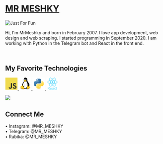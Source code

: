 # <a href="https://github.com/MR-MESHKY"> MR MESHKY </a>
<img align="center" src="https://user-images.githubusercontent.com/121286220/228952124-4a51bfe9-2ac4-43b9-9ca3-76a1f2640437.svg" alt= "Just For Fun">

Hi, I'm MrMeshky and born in February 2007. I love app development, web design and web scraping. I started programming in September 2020. I am working with Python in the Telegram bot and React in the front end.

<!-- <a href="https://t.me/MR_MESHKY"> -->
<!-- 	 Contact Me -->
<!-- 	<img align="left" alt="MR-MESHKY | Telegram" width="32px" src="https://upload.wikimedia.org/wikipedia/commons/thumb/8/83/Telegram_2019_Logo.svg/1200px-Telegram_2019_Logo.svg.png" /> -->
</a>
<br>

## My Favorite Technologies
<a href="https://developer.mozilla.org/en-US/docs/Web/JavaScript" target="_blank" rel="noreferrer"> <img
            src="https://raw.githubusercontent.com/devicons/devicon/master/icons/javascript/javascript-original.svg"
            alt="javascript" width="40" height="40" /> </a> 
            <a href="https://www.linux.org/" target="_blank"
        rel="noreferrer"> <img
            src="https://raw.githubusercontent.com/devicons/devicon/master/icons/linux/linux-original.svg" alt="linux"
            width="40" height="40" /> </a>
    <a href="https://www.python.org" target="_blank" rel="noreferrer"> <img
            src="https://raw.githubusercontent.com/devicons/devicon/master/icons/python/python-original.svg"
            alt="python" width="40" height="40" /> </a>
    <a href="https://reactjs.org/" target="_blank" rel="noreferrer"> <img
            src="https://raw.githubusercontent.com/devicons/devicon/master/icons/react/react-original-wordmark.svg"
            alt="react" width="40" height="40" /> </a> </p>

<!-- ![](https://github-readme-stats.vercel.app/api?username=MR-MESHKY&show_icons=true&count_private=true&theme=transparent) -->
![](https://github-readme-stats.vercel.app/api/top-langs/?username=MR-MESHKY&count_private=true&layout=compact&theme=transparent)

<h2> Connect Me </h2>
<p>
• Instagram: @MR_MESHKY<br>
• Telegram: @MR_MESHKY<br>
• Rubika: @MR_MESHKY<br>
</p>
